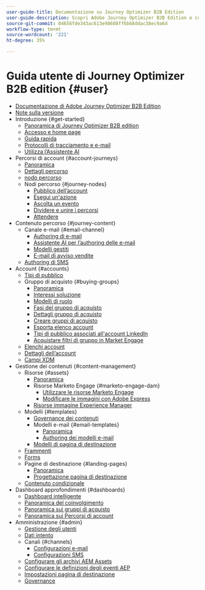 ```yaml
---
user-guide-title: Documentazione su Journey Optimizer B2B Edition
user-guide-description: Scopri Adobe Journey Optimizer B2B Edition e come utilizzarlo per orchestrare account e percorsi di gruppo acquisti utilizzando l’intelligenza artificiale generativa incorporata e l’automazione leader del settore.
source-git-commit: 04656fde343ac613e98608ff6b68ddac38ec9a6d
workflow-type: tm+mt
source-wordcount: '221'
ht-degree: 35%

---
```



# Guida utente di Journey Optimizer B2B edition {#user}

+ [Documentazione di Adobe Journey Optimizer B2B Edition](guide-overview.md)
+ [Note sulla versione](./release-notes/release-notes.md)
+ Introduzione {#get-started}
   + [Panoramica di Journey Optimizer B2B edition](about-journey-optimizer-b2b-edition.md)
   + [Accesso e home page](home-page.md)
   + [Guida rapida](./start/get-started.md)
   + [Protocolli di tracciamento e e-mail](./start/email-protocols.md)
   + [Utilizza l’Assistente AI](./start/ai-assistant.md)
+ Percorsi di account {#account-journeys}
   + [Panoramica](./journeys/journey-overview.md)
   + [Dettagli percorso](./journeys/journey-details.md)
   + [nodo percorso](./journeys/journey-nodes.md)
   + Nodi percorso {#journey-nodes}
      + [Pubblico dell’account](./journeys/account-audience-nodes.md)
      + [Esegui un&#39;azione](./journeys/action-nodes.md)
      + [Ascolta un evento](./journeys/listen-for-event-nodes.md)
      + [Dividere e unire i percorsi](./journeys/split-merge-paths-nodes.md)
      + [Attendere](./journeys/wait-nodes.md)
+ Contenuto percorso {#journey-content}
   + Canale e-mail {#email-channel}
      + [Authoring di e-mail](./content/email-authoring.md)
      + [Assistente AI per l’authoring delle e-mail](./content/ai-assistant-emails.md)
      + [Modelli gestiti](./content/email-authoring-governance.md)
      + [E-mail di avviso vendite](./content/sales-alert-email.md)
   + [Authoring di SMS](./content/sms-authoring.md)
+ Account {#accounts}
   + [Tipi di pubblico](./audiences/account-audience-overview.md)
   + Gruppo di acquisto {#buying-groups}
      + [Panoramica](./buying-groups/buying-groups-overview.md)
      + [Interessi soluzione](./buying-groups/solution-interests.md)
      + [Modelli di ruolo](./buying-groups/buying-groups-role-templates.md)
      + [Fasi del gruppo di acquisto](./buying-groups/buying-group-stages.md)
      + [Dettagli gruppo di acquisto](./buying-groups/buying-group-details.md)
      + [Creare gruppi di acquisto](./buying-groups/buying-groups-create.md)
      + [Esporta elenco account](./audiences/account-list-export.md)
      + [Tipi di pubblico associati all&#39;account LinkedIn](./data/linkedin-account-matched-audiences.md)
      + [Acquistare filtri di gruppo in Market Engage](./buying-groups/marketo-engage-smart-list-buying-group-filters.md)
   + [Elenchi account](./accounts/account-lists.md)
   + [Dettagli dell’account](./accounts/account-details.md)
   + [Campi XDM](./data/field-mapping.md)
+ Gestione dei contenuti {#content-management}
   + Risorse {#assets}
      + [Panoramica](./content/assets-overview.md)
      + Risorse Marketo Engage {#marketo-engage-dam}
         + [Utilizzare le risorse Marketo Engage](./content/marketo-engage-design-studio.md)
         + [Modificare le immagini con Adobe Express](./content/image-edit-adobe-express.md)
      + [Risorse immagine Experience Manager](./content/aem-assets.md)
   + Modelli {#templates}
      + [Governance dei contenuti](./content/template-content-governance.md)
      + Modelli e-mail {#email-templates}
         + [Panoramica](./content/email-templates.md)
         + [Authoring dei modelli e-mail](./content/email-template-authoring.md)
      + [Modelli di pagina di destinazione](./content/landing-page-templates.md)
   + [Frammenti](./content/fragments.md)
   + [Forms](./content/forms.md)
   + Pagine di destinazione {#landing-pages}
      + [Panoramica](./content/landing-pages.md)
      + [Progettazione pagina di destinazione](./content/landing-page-design.md)
   + [Contenuto condizionale](./content/conditional-content.md)
+ Dashboard approfondimenti {#dashboards}
   + [Dashboard intelligente](./dashboards/intelligent-dashboard.md)
   + [Panoramica del coinvolgimento](./dashboards/engagement-dashboard.md)
   + [Panoramica sui gruppi di acquisto](./dashboards/buying-groups-dashboard.md)
   + [Panoramica sui Percorsi di account](./dashboards/journeys-dashboard.md)
+ Amministrazione {#admin}
   + [Gestione degli utenti](./admin/user-management.md)
   + [Dati intento](./admin/intent-data.md)
   + Canali {#channels}
      + [Configurazioni e-mail](./admin/configure-channels-emails.md)
      + [Configurazioni SMS](./admin/configure-channels-sms.md)
   + [Configurare gli archivi AEM Assets](./admin/configure-aem-repositories.md)
   + [Configurare le definizioni degli eventi AEP](./admin/configure-aep-events.md)
   + [Impostazioni pagina di destinazione](./admin/landing-page-settings.md)
   + [Governance](./admin/governance.md)
